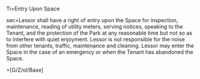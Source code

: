 Ti=Entry Upon Space

sec=Lessor shall have a right of entry upon the Space for inspection, maintenance, reading of utility meters, serving notices, speaking to the Tenant, and the protection of the Park at any reasonable time but not so as to interfere with quiet enjoyment. Lessor is not responsible for the noise from other tenants, traffic, maintenance and cleaning. Lessor may enter the Space in the case of an emergency or when the Tenant has abandoned the Space. 

=[G/Z/ol/Base]
